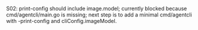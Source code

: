 S02: print-config should include image.model; currently blocked because cmd/agentcli/main.go is missing; next step is to add a minimal cmd/agentcli with -print-config and cliConfig.imageModel.